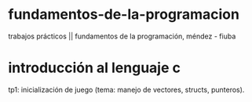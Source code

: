 # fundamentos-de-la-programacion
trabajos prácticos || fundamentos de la programación, méndez - fiuba

# introducción al lenguaje c
tp1: inicialización de juego (tema: manejo de vectores, structs, punteros).
